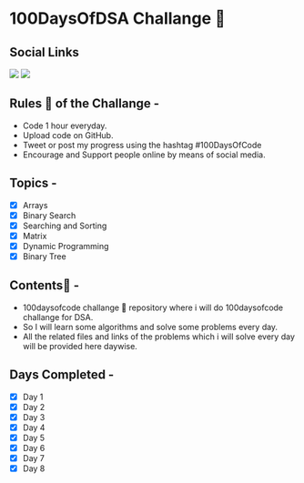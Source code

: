 # 100DaysOfDSA Challange 💪

## Social Links

<p align="left">
  <a href="https://elemental-koi-674.notion.site/c60c2de4a05041709cbefd249ea11d23?v=bd85f7d059cb48319df6cfcb74495bf5"><img src="https://img.shields.io/badge/Notion-000000?style=for-the-badge&logo=notion&logoColor=white" /></a>
  <a href="https://www.linkedin.com/in/aman-soni1"><img src="https://img.shields.io/badge/LinkedIn-ffffff?style=for-the-badge&logo=linkedin&logoColor=blue" /></a>

</p>

## Rules 📏 of the Challange -

- Code 1 hour everyday.
- Upload code on GitHub.
- Tweet or post my progress using the hashtag #100DaysOfCode
- Encourage and Support people online by means of social media.

## Topics -

- [x] Arrays
- [x] Binary Search
- [x] Searching and Sorting
- [x] Matrix
- [x] Dynamic Programming  
- [x] Binary Tree  

## Contents🥣 -

- 100daysofcode challange 💪 repository where i will do 100daysofcode challange for DSA.
- So I will learn some algorithms and solve some problems every day.
- All the related files and links of the problems which i will solve every day will be provided here daywise.

## Days Completed -

- [x] Day 1
- [x] Day 2
- [x] Day 3
- [x] Day 4
- [x] Day 5
- [x] Day 6
- [x] Day 7
- [x] Day 8
